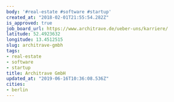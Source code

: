 ```yaml
---
body: '#real-estate #software #startup'
created_at: "2018-02-01T21:55:54.282Z"
is_approved: true
job_board_url: https://www.architrave.de/ueber-uns/karriere/
latitude: 52.4923632
longitude: 13.4512515
slug: architrave-gmbh
tags:
- real-estate
- software
- startup
title: Architrave GmbH
updated_at: "2019-06-16T10:36:08.536Z"
cities:
- berlin
---
```

